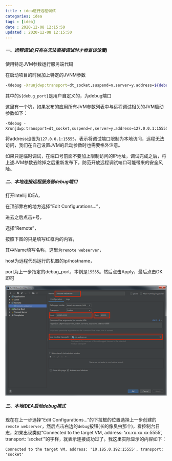 ```yaml
---
title : idea进行远程调试
categories: idea
tags : [idea]
date : 2020-12-08 12:15:50
updated : 2020-12-08 12:15:50
---
```


##### 一、远程调试(只有在无法直接调试时才检查该设置)

使用特定JVM参数运行服务端代码

在启动项目的时候加上特定的JVNM参数

```bash
-Xdebug -Xrunjdwp:transport=dt_socket,suspend=n,server=y,address=${debug_port}
```

其中的`${debug_port}`是用户自定义的，为debug端口

这里有一个坑，如果发布的应用所有JVM参数列表中与远程调试相关的JVM启动参数如下：

```
-Xdebug -Xrunjdwp:transport=dt_socket,suspend=n,server=y,address=127.0.0.1:15555
```

将address设置为`127.0.0.1:15555`，表示将调试端口限制为本地访问，远程无法访问，我们在自己设置JVM的启动参数时也需要格外注意。

如果只是临时调试，在端口号前面不要加上限制访问的IP地址，调试完成之后，将上述JVM参数去除掉之后重新发布下，防范开放远程调试端口可能带来的安全风险。

##### 二、本地连接远程服务器debug端口

打开Intellij IDEA，

在顶部靠右的地方选择”Edit Configurations…”，

进去之后点击+号，

选择”Remote”，

按照下图的只是填写红框内的内容，

其中Name填写名称，这里为`remote webserver`，

host为远程代码运行的机器的ip/hostname，

port为上一步指定的debug_port，本例是`15555`。然后点击Apply，最后点击OK即可

![](.\资源包\idea\idea远程调试配置.png)

##### 三、本地IDEA启动debug模式

现在在上一步选择”Edit Configurations…”的下拉框的位置选择上一步创建的`remote webserver`，然后点击右边的`debug`按钮(长的像臭虫那个)，看控制台日志，如果出现类似“Connected to the target VM, address: ‘xx.xx.xx.xx:5555’, transport: ‘socket’”的字样，就表示连接成功过了。我这里实际显示的内容如下：

```
Connected to the target VM, address: '10.185.0.192:15555', transport: 'socket'
```